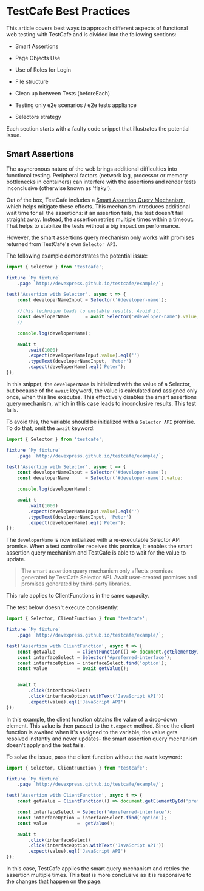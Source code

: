 # TestCafe Best Practices

This article covers best ways to approach different aspects of functional web testing with TestCafe and is divided into the following sections:

* Smart Assertions
* Page Objects Use
* Use of Roles for Login
 
* File structure
* Clean up between Tests (beforeEach)
* Testing only e2e scenarios / e2e tests appliance
* Selectors strategy

Each section starts with a faulty code snippet that illustrates the potential issue.

## Smart Assertions

The asyncronous nature of the web brings additional difficulties into functional testing. Peripheral factors (network lag, processor or memory bottlenecks in containers) can interfere with the assertions and render tests inconclusive (otherwise known as 'flaky').

Out of the box, TestCafe includes a [Smart Assertion Query Mechanism](../../guides/basic-guides/assert.md#smart-assertion-query-mechanism), which helps mitigate these effects. This mechanism introduces additional wait time for all the assertions: if an assertion fails, the test doesn't fail straight away. Instead, the assertion retries multiple times within a timeout. That helps to stabilize the tests without a big impact on performance.

However, the smart assertions query mechanism only works with promises returned from TestCafe's own `Selector API`.

The following example demonstrates the potential issue:

```js
import { Selector } from 'testcafe';

fixture `My fixture`
    .page `http://devexpress.github.io/testcafe/example/`;

test('Assertion with Selector', async t => {
    const developerNameInput = Selector('#developer-name');

    //this technique leads to unstable results. Avoid it.
    const developerName      = await Selector('#developer-name').value;
    //

    console.log(developerName);

    await t
        .wait(1000)
        .expect(developerNameInput.value).eql('')
        .typeText(developerNameInput, 'Peter')
        .expect(developerName).eql('Peter');
});
```

In this snippet, the `developerName` is initialized with the value of a Selector, but because of the `await` keyword, the value is calculated and assigned only once, when this line executes. This effectively disables the smart assertions query mechanism, which in this case leads to inconclusive results. This test fails.

To avoid this, the variable should be initialized with a `Selector API` promise. To do that, omit the `await` keyword:

```js
import { Selector } from 'testcafe';

fixture `My fixture`
    .page `http://devexpress.github.io/testcafe/example/`;

test('Assertion with Selector', async t => {
    const developerNameInput = Selector('#developer-name');
    const developerName      = Selector('#developer-name').value;

    console.log(developerName);

    await t
        .wait(1000)
        .expect(developerNameInput.value).eql('')
        .typeText(developerNameInput, 'Peter')
        .expect(developerName).eql('Peter');
});
```

The `developerName` is now initialized with a re-executable Selector API promise. When a test controller receives this promise, it enables the smart assertion query mechanism and TestCafe is able to wait for the value to update.

> The smart assertion query mechanism only affects promises generated by TestCafe Selector API. Await user-created promises and promises generated by third-party libraries.

This rule applies to ClientFunctions in the same capacity.

The test below doesn't execute consistently:

```js
import { Selector, ClientFunction } from 'testcafe';

fixture `My fixture`
    .page `http://devexpress.github.io/testcafe/example/`;

test('Assertion with ClientFunction', async t => {
    const getValue        = ClientFunction(() => document.getElementById('preferred-interface').value)
    const interfaceSelect = Selector('#preferred-interface');
    const interfaceOption = interfaceSelect.find('option');
    const value           = await getValue();


    await t
        .click(interfaceSelect)
        .click(interfaceOption.withText('JavaScript API'))
        .expect(value).eql('JavaScript API')
});
```

In this example, the client function obtains the value of a drop-down element. This value is then passed to the `t.expect` method. Since the client function is awaited when it's assigned to the variable, the value gets resolved instantly and never updates- the smart assertion query mechanism doesn't apply and the test fails.

To solve the issue, pass the client function without the `await` keyword:

```js
import { Selector, ClientFunction } from 'testcafe';

fixture `My fixture`
    .page `http://devexpress.github.io/testcafe/example/`;

test('Assertion with ClientFunction', async t => {
    const getValue = ClientFunction(() => document.getElementById('preferred-interface').value)

    const interfaceSelect = Selector('#preferred-interface');
    const interfaceOption = interfaceSelect.find('option');
    const value           =  getValue();

    await t
        .click(interfaceSelect)
        .click(interfaceOption.withText('JavaScript API'))
        .expect(value).eql('JavaScript API')
});
```

In this case, TestCafe applies the smart query mechanism and retries the assertion multiple times. This test is more conclusive as it is responsive to the changes that happen on the page.
